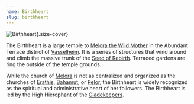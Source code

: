 ```yaml
---
name: Birthheart
slug: birthheart
---
```

![Birthheart](geography-birthheart-NR.jpg){.size-cover}


The Birthheart is a large temple to [Melora the Wild Mother](melora) in the Abundant Terrace district of [Vasselheim](vasselheim). It is a series of structures that wind around and climb the massive trunk of the [Seed of Rebirth](seed-of-rebirth). Terraced gardens are ring the outside of the temple grounds.

While the church of [Melora](melora) is not as centralized and organized as the churches of [Erathis](erathis), [Bahamut](bahamut-the-platinum-dragon), or [Pelor](pelor), the Birthheart is widely recognized as the spiritual and administrative heart of her followers. The Birthheart is led by the High Hierophant of the [Gladekeepers](gladekeepers).


